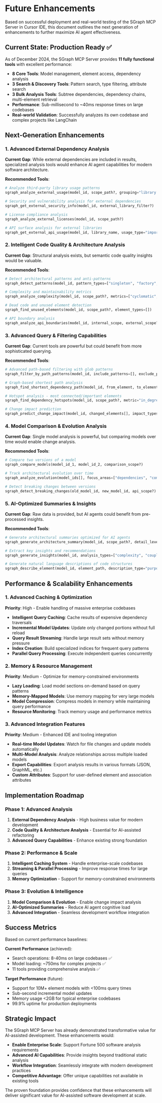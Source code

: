 # Future Enhancements

Based on successful deployment and real-world testing of the SGraph MCP Server in Cursor IDE, this document outlines the next generation of enhancements to further maximize AI agent effectiveness.

## Current State: Production Ready ✅

As of December 2024, the SGraph MCP Server provides **11 fully functional tools** with excellent performance:

- **8 Core Tools**: Model management, element access, dependency analysis
- **3 Search & Discovery Tools**: Pattern search, type filtering, attribute search  
- **3 Bulk Analysis Tools**: Subtree dependencies, dependency chains, multi-element retrieval
- **Performance**: Sub-millisecond to ~40ms response times on large codebases
- **Real-world Validation**: Successfully analyzes its own codebase and complex projects like LangChain

## Next-Generation Enhancements

### 1. Advanced External Dependency Analysis

**Current Gap**: While external dependencies are included in results, specialized analysis tools would enhance AI agent capabilities for modern software architecture.

**Recommended Tools**:
```python
# Analyze third-party library usage patterns
sgraph_analyze_external_usage(model_id, scope_path?, grouping="library|namespace|type")

# Security and vulnerability analysis for external dependencies
sgraph_get_external_security_info(model_id, external_library_filter?)

# License compliance analysis
sgraph_analyze_external_licenses(model_id, scope_path?)

# API surface analysis for external libraries
sgraph_get_external_api_usage(model_id, library_name, usage_type="import|call|inherit")
```

### 2. Intelligent Code Quality & Architecture Analysis

**Current Gap**: Structural analysis exists, but semantic code quality insights would be valuable.

**Recommended Tools**:
```python
# Detect architectural patterns and anti-patterns
sgraph_detect_patterns(model_id, pattern_types=["singleton", "factory", "observer", "circular_deps"])

# Complexity and maintainability metrics
sgraph_analyze_complexity(model_id, scope_path?, metrics=["cyclomatic", "cognitive", "coupling"])

# Dead code and unused element detection
sgraph_find_unused_elements(model_id, scope_path?, element_types=[])

# API boundary analysis
sgraph_analyze_api_boundaries(model_id, internal_scope, external_scope?)
```

### 3. Advanced Query & Filtering Capabilities

**Current Gap**: Current tools are powerful but could benefit from more sophisticated querying.

**Recommended Tools**:
```python
# Advanced path-based filtering with glob patterns
sgraph_filter_by_path_patterns(model_id, include_patterns=[], exclude_patterns=[], element_types=[])

# Graph-based shortest path analysis
sgraph_find_shortest_dependency_path(model_id, from_element, to_element, max_depth?)

# Hotspot analysis - most connected/important elements
sgraph_find_dependency_hotspots(model_id, scope_path?, metric="in_degree|out_degree|betweenness")

# Change impact prediction
sgraph_predict_change_impact(model_id, changed_elements[], impact_types=["direct", "transitive", "test"])
```

### 4. Model Comparison & Evolution Analysis

**Current Gap**: Single model analysis is powerful, but comparing models over time would enable change analysis.

**Recommended Tools**:
```python
# Compare two versions of a model
sgraph_compare_models(model_id_1, model_id_2, comparison_scope?)

# Track architectural evolution over time
sgraph_analyze_evolution(model_ids[], focus_areas=["dependencies", "complexity", "patterns"])

# Detect breaking changes between versions
sgraph_detect_breaking_changes(old_model_id, new_model_id, api_scope?)
```

### 5. AI-Optimized Summaries & Insights

**Current Gap**: Raw data is provided, but AI agents could benefit from pre-processed insights.

**Recommended Tools**:
```python
# Generate architectural summaries optimized for AI agents
sgraph_generate_architecture_summary(model_id, scope_path?, detail_level="high|medium|low")

# Extract key insights and recommendations
sgraph_generate_insights(model_id, analysis_types=["complexity", "coupling", "patterns"])

# Generate natural language descriptions of code structures
sgraph_describe_element(model_id, element_path, description_type="purpose|usage|relationships")
```

## Performance & Scalability Enhancements

### 1. Advanced Caching & Optimization

**Priority**: High - Enable handling of massive enterprise codebases

- **Intelligent Query Caching**: Cache results of expensive dependency traversals
- **Incremental Model Updates**: Update only changed portions without full reload
- **Query Result Streaming**: Handle large result sets without memory pressure
- **Index Creation**: Build specialized indices for frequent query patterns
- **Parallel Query Processing**: Execute independent queries concurrently

### 2. Memory & Resource Management

**Priority**: Medium - Optimize for memory-constrained environments

- **Lazy Loading**: Load model sections on-demand based on query patterns
- **Memory-Mapped Models**: Use memory mapping for very large models
- **Model Compression**: Compress models in memory while maintaining query performance
- **Resource Monitoring**: Track memory usage and performance metrics

### 3. Advanced Integration Features

**Priority**: Medium - Enhanced IDE and tooling integration

- **Real-time Model Updates**: Watch for file changes and update models automatically
- **Multi-Model Analysis**: Analyze relationships across multiple loaded models
- **Export Capabilities**: Export analysis results in various formats (JSON, GraphML, etc.)
- **Custom Attributes**: Support for user-defined element and association attributes

## Implementation Roadmap

### Phase 1: Advanced Analysis
1. **External Dependency Analysis** - High business value for modern development
2. **Code Quality & Architecture Analysis** - Essential for AI-assisted refactoring
3. **Advanced Query Capabilities** - Enhance existing strong foundation

### Phase 2: Performance & Scale
1. **Intelligent Caching System** - Handle enterprise-scale codebases
2. **Streaming & Parallel Processing** - Improve response times for large queries
3. **Memory Optimization** - Support for memory-constrained environments

### Phase 3: Evolution & Intelligence
1. **Model Comparison & Evolution** - Enable change impact analysis
2. **AI-Optimized Summaries** - Reduce AI agent cognitive load
3. **Advanced Integration** - Seamless development workflow integration

## Success Metrics

Based on current performance baselines:

**Current Performance** (achieved):
- Search operations: 8-40ms on large codebases ✅
- Model loading: ~750ms for complex projects ✅
- 11 tools providing comprehensive analysis ✅

**Target Performance** (future):
- Support for 10M+ element models with <100ms query times
- Sub-second incremental model updates
- Memory usage <2GB for typical enterprise codebases
- 99.9% uptime for production deployments

## Strategic Impact

The SGraph MCP Server has already demonstrated transformative value for AI-assisted development. These enhancements would:

- **Enable Enterprise Scale**: Support Fortune 500 software analysis requirements
- **Advanced AI Capabilities**: Provide insights beyond traditional static analysis
- **Workflow Integration**: Seamlessly integrate with modern development practices
- **Competitive Advantage**: Offer unique capabilities not available in existing tools

The proven foundation provides confidence that these enhancements will deliver significant value for AI-assisted software development at scale.